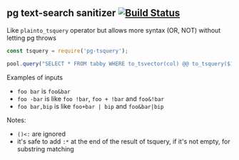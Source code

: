 ## pg text-search sanitizer [![Build Status](https://travis-ci.org/caub/pg-tsquery.svg?branch=master)](https://travis-ci.org/caub/pg-tsquery)

Like `plainto_tsquery` operator but allows more syntax (OR, NOT) without letting pg throws 

```js
const tsquery = require('pg-tsquery');

pool.query("SELECT * FROM tabby WHERE to_tsvector(col) @@ to_tsquery($1)", [tsquery(str)])

```

Examples of inputs

- `foo bar` is `foo&bar`
- `foo -bar` is like `foo !bar`, `foo + !bar` and `foo&!bar`
- `foo bar,bip` is like `foo+bar | bip` and `foo&bar|bip`

Notes:
- `()<:` are ignored
- it's safe to add `:*` at the end of the result of tsquery, if it's not empty, for substring matching 